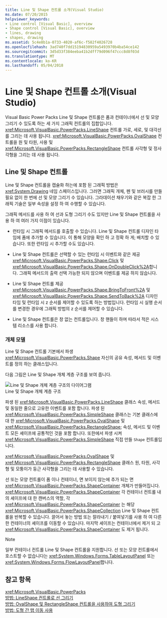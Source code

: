 ```yaml
---
title: Line 및 Shape 컨트롤 소개(Visual Studio)
ms.date: 07/20/2015
helpviewer_keywords:
- Line control [Visual Basic], overview
- Shape control [Visual Basic], overview
- lines, drawing
- shapes, drawing
ms.assetid: 5c4e8b1a-0733-4020-af6c-f582f4026728
ms.openlocfilehash: 3ad740f7dd15194830959a5493970b4ba54ce142
ms.sourcegitcommit: 3d5d33f384eeba41b2dff79d096f47ccc8d8f03d
ms.translationtype: MT
ms.contentlocale: ko-KR
ms.lasthandoff: 05/04/2018
---
```

# <a name="introduction-to-the-line-and-shape-controls-visual-studio"></a>Line 및 Shape 컨트롤 소개(Visual Studio)
Visual Basic Power Packs Line 및 Shape 컨트롤은 폼과 컨테이너에서 선 및 모양 그리기 수 있도록 하는 세 가지 그래픽 컨트롤의 집합입니다. <xref:Microsoft.VisualBasic.PowerPacks.LineShape> 컨트롤 가로, 세로, 및 대각선를 그리는 데 사용 됩니다. <xref:Microsoft.VisualBasic.PowerPacks.OvalShape> 컨트롤을 원 및 타원, 사용 및 <xref:Microsoft.VisualBasic.PowerPacks.RectangleShape> 컨트롤 사각형 및 정사각형을 그리는 데 사용 됩니다.  
  
## <a name="line-and-shape-controls"></a>Line 및 Shape 컨트롤  
 Line 및 Shape 컨트롤을 캡슐화 하는에 포함 된 그래픽 방법은 <xref:System.Drawing> 네임 스페이스입니다. 그러면 그래픽 개체, 펜 및 브러시를 만들 필요 없이 한 번에 선 및 모양 그리기 수 있습니다. 그라데이션 채우기와 같은 복잡 한 그래픽 기술은 일부 속성을 설정 하 여 수행할 수 있습니다.  
  
 그래픽 메서드를 사용 하 여 선과 도형 그리기 수도 있지만 Line 및 Shape 컨트롤을 사용 하 여 여러 가지 이점이 있습니다.  
  
-   런타임 시 그래픽 메서드를 호출할 수 있습니다. Line 및 Shape 컨트롤 디자인 타임에 폼에 추가할 수 있습니다. 이 통해 모양을 확인 하 고 정확 하 게; 배치할 수 있습니다. 또한 런타임 시 추가할 수도 있습니다.  
  
-   Line 및 Shape 컨트롤은 선택할 수 있는 런타임 시 이벤트와 같은 제공 <xref:Microsoft.VisualBasic.PowerPacks.Shape.Click> 및 <xref:Microsoft.VisualBasic.PowerPacks.Shape.OnDoubleClick%2A>합니다. 그래픽 메서드의 출력 선택 가능한 되지 않으며 이벤트를 제공 하지 않습니다.  
  
-   Line 및 Shape 컨트롤 제공 <xref:Microsoft.VisualBasic.PowerPacks.Shape.BringToFront%2A> 및 <xref:Microsoft.VisualBasic.PowerPacks.Shape.SendToBack%2A> 디자인 타임 및 런타임 시 z 순서를 제어할 수 있도록 하는 방법입니다. 런타임 시 실행 순서를 변경한 경우에 그래픽 방법의 z 순서를 제어할 수 있습니다.  
  
-   Line 및 Shape 컨트롤은 창 없는 컨트롤입니다. 창 핸들이 하며 따라서 적은 시스템 리소스를 사용 합니다.  
  
### <a name="object-model"></a>개체 모델  
 Line 및 Shape 컨트롤 기본에서 파생 <xref:Microsoft.VisualBasic.PowerPacks.Shape> 자신의 공유 속성, 메서드 및 이벤트를 정의 하는 클래스입니다.  
  
 다음 그림은 Line 및 Shape 개체 계층 구조를 보여 줍니다.  
  
 ![Line 및 Shape 개체 계층 구조의 다이어그램](../../../visual-basic/developing-apps/windows-forms/media/lineshapeobject.png "LineShapeObject")  
Line 및 Shape 개체 계층 구조  
  
 파생 된 <xref:Microsoft.VisualBasic.PowerPacks.LineShape> 클래스 속성, 메서드 및 동일한 줄으로 고유한 이벤트를 포함 합니다. 파생 된 <xref:Microsoft.VisualBasic.PowerPacks.SimpleShape> 클래스는 기본 클래스에 대 한 <xref:Microsoft.VisualBasic.PowerPacks.OvalShape> 및 <xref:Microsoft.VisualBasic.PowerPacks.RectangleShape>; 속성, 메서드 및 이벤트 모든 셰이프에 공통적인 것을 포함 합니다. 또한에서 파생 시켜 <xref:Microsoft.VisualBasic.PowerPacks.SimpleShape> 직접 만들 `Shape` 컨트롤입니다.  
  
 <xref:Microsoft.VisualBasic.PowerPacks.OvalShape> 및 <xref:Microsoft.VisualBasic.PowerPacks.RectangleShape> 클래스 원, 타원, 사각형 및 모퉁이가 둥근 사각형을 그리는 데 사용할 수 있습니다.  
  
 선 또는 모양 컨트롤이 폼 이나 컨테이너, 면 보이지 않는에 추가 되는 면 <xref:Microsoft.VisualBasic.PowerPacks.ShapeContainer> 개체가 만들어집니다. <xref:Microsoft.VisualBasic.PowerPacks.ShapeContainer> 각 컨테이너 컨트롤 내의 셰이프에 대 한 캔버스의 역할, 각 <xref:Microsoft.VisualBasic.PowerPacks.ShapeContainer> 는 해당 <xref:Microsoft.VisualBasic.PowerPacks.ShapeCollection> Line 및 Shape 컨트롤을 반복할 수 있습니다. 끌어서 놓는 방법 또는 잘라내기 / 붙여넣기를 사용 하 여 다른 한 컨테이너의 셰이프를 이동할 수 있습니다. 마지막 셰이프는 컨테이너에서 제거 되 고 <xref:Microsoft.VisualBasic.PowerPacks.ShapeContainer> 도 제거 됩니다.  
  
> [!NOTE]
>  일부 컨테이너 컨트롤 Line 및 Shape 컨트롤을 지원합니다. 선 또는 모양 컨트롤에서 호스트할 수 없습니다는 <xref:System.Windows.Forms.TableLayoutPanel> 또는 <xref:System.Windows.Forms.FlowLayoutPanel>합니다.  
  
## <a name="see-also"></a>참고 항목  
 <xref:Microsoft.VisualBasic.PowerPacks>  
 [방법: LineShape 컨트롤로 선 그리기](../../../visual-basic/developing-apps/windows-forms/how-to-draw-lines-with-the-lineshape-control-visual-studio.md)  
 [방법: OvalShape 및 RectangleShape 컨트롤을 사용하여 도형 그리기](../../../visual-basic/developing-apps/windows-forms/how-to-draw-shapes-with-the-ovalshape-and-rectangleshape-controls.md)  
 [방법: 도형 간 탭 이동 사용](../../../visual-basic/developing-apps/windows-forms/how-to-enable-tabbing-between-shapes-visual-studio.md)
